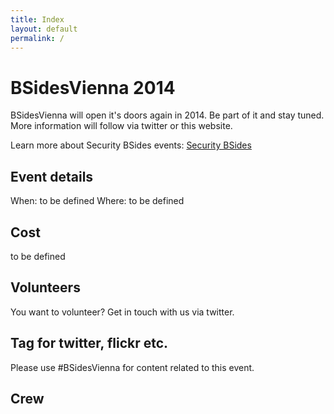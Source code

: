 ```yaml
---
title: Index
layout: default
permalink: /
---
```

# BSidesVienna 2014
BSidesVienna will open it's doors again in 2014. Be part of it and stay tuned.
More information will follow via twitter or this website.

Learn more about Security BSides events: [Security BSides](http://www.securitybsides.com/)

## Event details
When: to be defined
Where: to be defined

## Cost
to be defined

## Volunteers
You want to volunteer? Get in touch with us via twitter.

## Tag for twitter, flickr etc.
Please use #BSidesVienna for content related to this event.

## Crew


